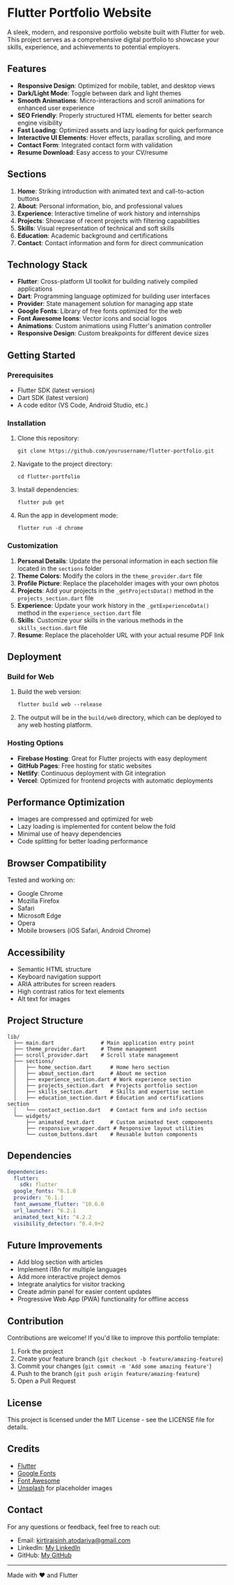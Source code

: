 # Flutter Portfolio Website

A sleek, modern, and responsive portfolio website built with Flutter for web. This project serves as a comprehensive digital portfolio to showcase your skills, experience, and achievements to potential employers.

## Features

- **Responsive Design**: Optimized for mobile, tablet, and desktop views
- **Dark/Light Mode**: Toggle between dark and light themes
- **Smooth Animations**: Micro-interactions and scroll animations for enhanced user experience
- **SEO Friendly**: Properly structured HTML elements for better search engine visibility
- **Fast Loading**: Optimized assets and lazy loading for quick performance
- **Interactive UI Elements**: Hover effects, parallax scrolling, and more
- **Contact Form**: Integrated contact form with validation
- **Resume Download**: Easy access to your CV/resume

## Sections

1. **Home**: Striking introduction with animated text and call-to-action buttons
2. **About**: Personal information, bio, and professional values
3. **Experience**: Interactive timeline of work history and internships
4. **Projects**: Showcase of recent projects with filtering capabilities
5. **Skills**: Visual representation of technical and soft skills
6. **Education**: Academic background and certifications
7. **Contact**: Contact information and form for direct communication

## Technology Stack

- **Flutter**: Cross-platform UI toolkit for building natively compiled applications
- **Dart**: Programming language optimized for building user interfaces
- **Provider**: State management solution for managing app state
- **Google Fonts**: Library of free fonts optimized for the web
- **Font Awesome Icons**: Vector icons and social logos
- **Animations**: Custom animations using Flutter's animation controller
- **Responsive Design**: Custom breakpoints for different device sizes

## Getting Started

### Prerequisites

- Flutter SDK (latest version)
- Dart SDK (latest version)
- A code editor (VS Code, Android Studio, etc.)

### Installation

1. Clone this repository:
   ```
   git clone https://github.com/yourusername/flutter-portfolio.git
   ```

2. Navigate to the project directory:
   ```
   cd flutter-portfolio
   ```

3. Install dependencies:
   ```
   flutter pub get
   ```

4. Run the app in development mode:
   ```
   flutter run -d chrome
   ```

### Customization

1. **Personal Details**: Update the personal information in each section file located in the `sections` folder
2. **Theme Colors**: Modify the colors in the `theme_provider.dart` file
3. **Profile Picture**: Replace the placeholder images with your own photos
4. **Projects**: Add your projects in the `_getProjectsData()` method in the `projects_section.dart` file
5. **Experience**: Update your work history in the `_getExperienceData()` method in the `experience_section.dart` file
6. **Skills**: Customize your skills in the various methods in the `skills_section.dart` file
7. **Resume**: Replace the placeholder URL with your actual resume PDF link

## Deployment

### Build for Web

1. Build the web version:
   ```
   flutter build web --release
   ```

2. The output will be in the `build/web` directory, which can be deployed to any web hosting platform.

### Hosting Options

- **Firebase Hosting**: Great for Flutter projects with easy deployment
- **GitHub Pages**: Free hosting for static websites
- **Netlify**: Continuous deployment with Git integration
- **Vercel**: Optimized for frontend projects with automatic deployments

## Performance Optimization

- Images are compressed and optimized for web
- Lazy loading is implemented for content below the fold
- Minimal use of heavy dependencies
- Code splitting for better loading performance

## Browser Compatibility

Tested and working on:
- Google Chrome
- Mozilla Firefox
- Safari
- Microsoft Edge
- Opera
- Mobile browsers (iOS Safari, Android Chrome)

## Accessibility

- Semantic HTML structure
- Keyboard navigation support
- ARIA attributes for screen readers
- High contrast ratios for text elements
- Alt text for images

## Project Structure

```
lib/
  ├── main.dart               # Main application entry point
  ├── theme_provider.dart     # Theme management
  ├── scroll_provider.dart    # Scroll state management
  ├── sections/
  │   ├── home_section.dart      # Home hero section
  │   ├── about_section.dart     # About me section
  │   ├── experience_section.dart # Work experience section
  │   ├── projects_section.dart  # Projects portfolio section
  │   ├── skills_section.dart    # Skills and expertise section
  │   ├── education_section.dart # Education and certifications section
  │   └── contact_section.dart   # Contact form and info section
  └── widgets/
      ├── animated_text.dart     # Custom animated text components
      ├── responsive_wrapper.dart # Responsive layout utilities
      └── custom_buttons.dart    # Reusable button components
```

## Dependencies

```yaml
dependencies:
  flutter:
    sdk: flutter
  google_fonts: ^6.1.0
  provider: ^6.1.1
  font_awesome_flutter: ^10.6.0
  url_launcher: ^6.2.1
  animated_text_kit: ^4.2.2
  visibility_detector: ^0.4.0+2
```

## Future Improvements

- Add blog section with articles
- Implement i18n for multiple languages
- Add more interactive project demos
- Integrate analytics for visitor tracking
- Create admin panel for easier content updates
- Progressive Web App (PWA) functionality for offline access

## Contribution

Contributions are welcome! If you'd like to improve this portfolio template:

1. Fork the project
2. Create your feature branch (`git checkout -b feature/amazing-feature`)
3. Commit your changes (`git commit -m 'Add some amazing feature'`)
4. Push to the branch (`git push origin feature/amazing-feature`)
5. Open a Pull Request

## License

This project is licensed under the MIT License - see the LICENSE file for details.

## Credits

- [Flutter](https://flutter.dev/)
- [Google Fonts](https://fonts.google.com/)
- [Font Awesome](https://fontawesome.com/)
- [Unsplash](https://unsplash.com/) for placeholder images

## Contact

For any questions or feedback, feel free to reach out:

- Email: kirtirajsinh.atodariya@gmail.com
- LinkedIn: [My LinkedIn](https://linkedin.com/in/kirtirajsinhatodariya)
- GitHub: [My GitHub](https://github.com/KIRTIRAJ4327)

---

Made with ❤️ and Flutter
